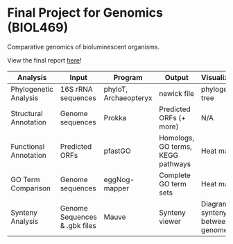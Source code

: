 # Final Project for Genomics (BIOL469)

Comparative genomics of bioluminescent organisms.

View the final report [here](https://github.com/MathiasRenaud/BIOL469-Project/blob/master/REPORT.pdf)!

| Analysis | Input | Program | Output | Visualizations |
|------|-------|---------|--------|----------------|
| Phylogenetic Analysis | 16S rRNA sequences | phyloT, Archaeopteryx | newick file | phylogenetic tree |
| Structural Annotation | Genome sequences | Prokka | Predicted ORFs (+ more) | N/A |
| Functional Annotation | Predicted ORFs | pfastGO | Homologs, GO terms, KEGG pathways | Heat map |
| GO Term Comparison | Genome sequences | eggNog-mapper | Complete GO term sets | Heat map |
| Synteny Analysis | Genome Sequences & .gbk files | Mauve | Synteny viewer | Diagram of synteny between the genomes |
